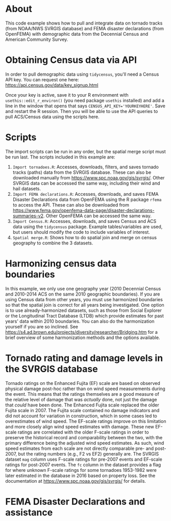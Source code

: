 # About
This code example shows how to pull and integrate data on tornado tracks (from NOAA/NWS SVRGIS database) and FEMA disaster declarations (from OpenFEMA) with demographic data from the Decennial Census and American Community Survey.

# Obtaining Census data via API
In order to pull demographic data using `tidycensus`, you'll need a Census API key. You can request one here: https://api.census.gov/data/key_signup.html

Once your key is active, save it to your R environment with `usethis::edit_r_environ()` (you need package `usethis` installed) and add a line in the window that opens that says `CENSUS_API_KEY='YOURKEYHERE'`. Save and restart the R session. Then you will be able to use the API queries to pull ACS/Census data using the scripts here.

# Scripts
The import scripts can be run in any order, but the spatial merge script must be run last. The scripts included in this example are:
1. `Import tornadoes.R`: Accesses, downloads, filters, and saves tornado tracks (paths) data from the SVRGIS database. These can also be downloaded manually from https://www.spc.noaa.gov/gis/svrgis/. Other SVRGIS data can be accessed the same way, including their wind and hail datasets.
2. `Import FEMA declarations.R`: Accesses, downloads, and saves FEMA Disaster Declarations data from OpenFEMA using the R package `rfema` to access the API. These can also be downloaded from https://www.fema.gov/openfema-data-page/disaster-declarations-summaries-v2. Other OpenFEMA can be accessed the same way.
3. `Import Census.R`: Accesses, downloads, and saves Census and ACS data using the `tidycensus` package. Example tables/variables are used, but users should modify the code to include variables of interest.
4. `Spatial merge.R`: Shows how to do spatial join and merge on census geography to combine the 3 datasets.

# Harmonizing census data boundaries
In this example, we only use one geography year (2010 Decennial Census and 2010-2014 ACS on the same 2010 geographic boundaries). If you are using Census data from other years, you must use harmonized boundaries so that the spatial join is correct for all years being investigated. One option is to use already-harmonized datasets, such as those from Social Explorer or the Longitudinal Tract Database (LTDB) which provide estimates for past years' data within 2010 boundaries. You can also do the harmonization yourself if you are so inclined. See https://s4.ad.brown.edu/projects/diversity/researcher/Bridging.htm for a brief overview of some harmonization methods and the options available.

# Tornado rating and damage levels in the SVRGIS database
Tornado ratings on the Enhanced Fujita (EF) scale are based on observed physical damage post-hoc rather than on wind speed measurements during the event. This means that the ratings themselves are a good measure of the relative level of damage that was *actually* done, not just the damage that *could* have been done. The Enhanced Fujita scale replaced the older Fujita scale in 2007. The Fujita scale contained no damage indicators and did not account for variation in construction, which in some cases led to overestimates of wind speed. The EF-scale ratings improve on this limitation and more closely align wind speed estimates with damage. These new EF-scale ratings are correlated with the older F-scale ratings in order to preserve the historical record and comparability between the two, with the primary difference being the adjusted wind speed estimates. As such, wind speed estimates from each scale are not directly comparable pre- and post-2007, but the rating numbers (e.g., F2 vs EF2) generally are. The SVRGIS dataset `mag` column uses F-scale ratings for pre-2007 events and EF-scale ratings for post-2007 events. The `fc` column in the dataset provides a flag for where unknown F-scale ratings for some tornadoes 1953-1982 were later estimated in the database in 2016 based on property loss. See the documentation at https://www.spc.noaa.gov/gis/svrgis/ for details.

# FEMA Disaster Declarations and assistance
